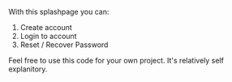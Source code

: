 With this splashpage you can:
1) Create account
2) Login to account
3) Reset / Recover Password

Feel free to use this code for your own project. It's relatively self explanitory.
